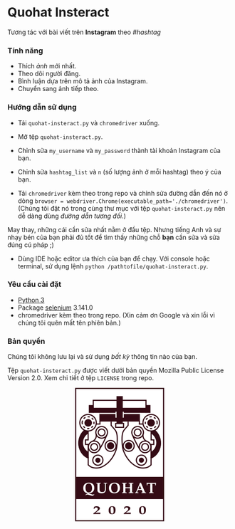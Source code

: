 # Quohat Insteract

Tương tác với bài viết trên **Instagram** theo *#hashtag*

### Tính năng

- Thích *ảnh* mới nhất.
- Theo dõi người đăng.
- Bình luận dựa trên mô tả ảnh của Instagram.
- Chuyển sang ảnh tiếp theo.

### Hướng dẫn sử dụng
- Tải `quohat-insteract.py` và `chromedriver` xuống.

- Mở tệp `quohat-insteract.py`.

- Chỉnh sửa `my_username` và `my_password` thành tài khoản Instagram của bạn.

- Chỉnh sửa `hashtag_list` và `n` (số lượng ảnh ở mỗi hashtag) theo ý của bạn.

- Tải `chromedriver` kèm theo trong repo và chỉnh sửa đường dẫn đến nó ở dòng `browser = webdriver.Chrome(executable_path='./chromedriver')`. (Chúng tôi đặt nó trong cùng thư mục với tệp `quohat-insteract.py` nên dễ dàng dùng *đường dẫn tương đối*.)

May thay, những cái cần sửa nhất nằm ở đầu tệp. Nhưng tiếng Anh và sự nhạy bén của bạn phải đủ tốt để tìm thấy những chỗ **bạn** cần sửa và sửa đúng cú pháp ;)

- Dùng IDE hoặc editor ưa thích của bạn để chạy. Với console hoặc terminal, sử dụng lệnh `python /pathtofile/quohat-insteract.py`.

### Yêu cầu cài đặt

- [Python 3](https://www.python.org/)
- Package [selenium](https://pypi.org/project/selenium/) 3.141.0
- chromedriver kèm theo trong repo. (Xin cảm ơn Google và xin lỗi vì chúng tôi quên mất tên phiên bản.)

### Bản quyền

Chúng tôi không lưu lại và sử dụng *bất kỳ* thông tin nào của bạn.

Tệp `quohat-insteract.py` được viết dưới bản quyền Mozilla Public License Version 2.0. Xem chi tiết ở tệp `LICENSE` trong repo.

<p align="center">
<img src="/quohat-logo.png" alt="Quohat Team Logo"
</p>
